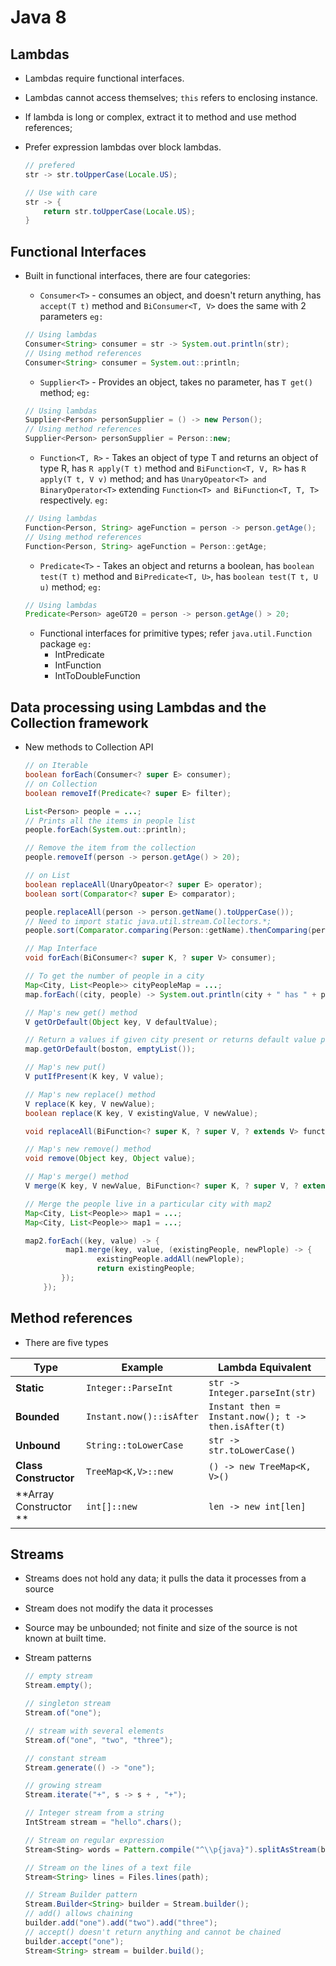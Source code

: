 # Java 8

## Lambdas

- Lambdas require functional interfaces.

- Lambdas cannot access themselves; `this` refers to enclosing instance.

- If lambda is long or complex, extract it to method and use method references;

- Prefer expression lambdas over block lambdas.
	```java
	// prefered
	str -> str.toUpperCase(Locale.US);

	// Use with care
	str -> {
		return str.toUpperCase(Locale.US);
	}
	```

## Functional Interfaces

- Built in functional interfaces, there are four categories:

	- `Consumer<T>` - consumes an object, and doesn't return anything, has `accept(T t)` method
	and `BiConsumer<T, V>` does the same with 2 parameters `eg:`
	```java
	// Using lambdas
	Consumer<String> consumer = str -> System.out.println(str);
	// Using method references
	Consumer<String> consumer = System.out::println;
	```

	- `Supplier<T>` - Provides an object, takes no parameter, has `T get()` method; `eg:`
	```java
	// Using lambdas
	Supplier<Person> personSupplier = () -> new Person();
	// Using method references
	Supplier<Person> personSupplier = Person::new;
	```

	- `Function<T, R>` - Takes an object of type T and returns an object of type R, has `R apply(T t)` method
	and `BiFunction<T, V, R>` has `R apply(T t, V v)` method;
	and has `UnaryOpeator<T> and BinaryOperator<T>` extending `Function<T> and BiFunction<T, T, T>` respectively. `eg:`
	```java
	// Using lambdas
	Function<Person, String> ageFunction = person -> person.getAge();
	// Using method references
	Function<Person, String> ageFunction = Person::getAge;
	```

	- `Predicate<T>` - Takes an object and returns a boolean, has `boolean test(T t)` method  and `BiPredicate<T, U>`, has
	`boolean test(T t, U u)` method; `eg:`
	```java
	// Using lambdas
	Predicate<Person> ageGT20 = person -> person.getAge() > 20;
	```

	- Functional interfaces for primitive types; refer `java.util.Function` package `eg:`
		- IntPredicate
		- IntFunction
		- IntToDoubleFunction

## Data processing using Lambdas and the Collection framework
- New methods to Collection API
	```java
	// on Iterable
	boolean forEach(Consumer<? super E> consumer);
	// on Collection
	boolean removeIf(Predicate<? super E> filter);

	List<Person> people = ...;
	// Prints all the items in people list
	people.forEach(System.out::println);

	// Remove the item from the collection
	people.removeIf(person -> person.getAge() > 20);

	// on List
	boolean replaceAll(UnaryOpeator<? super E> operator);
	boolean sort(Comparator<? super E> comparator);

	people.replaceAll(person -> person.getName().toUpperCase());
	// Need to import static java.util.stream.Collectors.*;
	people.sort(Comparator.comparing(Person::getName).thenComparing(person::getAge));

	// Map Interface
	void forEach(BiConsumer<? super K, ? super V> consumer);

	// To get the number of people in a city
	Map<City, List<People>> cityPeopleMap = ...;
	map.forEach((city, people) -> System.out.println(city + " has " + people.size() + " people"));

	// Map's new get() method
	V getOrDefault(Object key, V defaultValue);

	// Return a values if given city present or returns default value passed to it, in this case it is an empty list
	map.getOrDefault(boston, emptyList());

	// Map's new put()
	V putIfPresent(K key, V value);

	// Map's new replace() method
	V replace(K key, V newValue);
	boolean replace(K key, V existingValue, V newValue);

	void replaceAll(BiFunction<? super K, ? super V, ? extends V> function);

	// Map's new remove() method
	void remove(Object key, Object value);

	// Map's merge() method
	V merge(K key, V newValue, BiFunction<? super K, ? super V, ? extends V> remapping);

	// Merge the people live in a particular city with map2
	Map<City, List<People>> map1 = ...;
	Map<City, List<People>> map1 = ...;

	map2.forEach((key, value) -> {
			 map1.merge(key, value, (existingPeople, newPlople) -> { 		     
				 	existingPeople.addAll(newPlople);
					return existingPeople;
			});
		});
	```

## Method references
- There are five types

|Type	|	Example | Lambda Equivalent
|-----|---------|-------------------
| **Static** | `Integer::ParseInt` | `str -> Integer.parseInt(str)`
| **Bounded** | `Instant.now()::isAfter` | `Instant then = Instant.now(); t -> then.isAfter(t)`
| **Unbound** | `String::toLowerCase` | `str -> str.toLowerCase()`
| **Class Constructor** | `TreeMap<K,V>::new` | `() -> new TreeMap<K, V>()`
| **Array Constructor ** | `int[]::new` | `len -> new int[len]`

## Streams
- Streams does not hold any data; it pulls the data it processes from a source
- Stream does not modify the data it processes
- Source may be unbounded; not finite and size of the source is not known at built time.

- Stream patterns
	```java
	// empty stream
	Stream.empty();

	// singleton stream
	Stream.of("one");

	// stream with several elements
	Stream.of("one", "two", "three");

	// constant stream
	Stream.generate(() -> "one");

	// growing stream
	Stream.iterate("+", s -> s + , "+");

	// Integer stream from a string
	IntStream stream = "hello".chars();

	// Stream on regular expression
	Stream<Sting> words = Pattern.compile("^\\p{java}").splitAsStream(book);

	// Stream on the lines of a text file
	Stream<String> lines = Files.lines(path);

	// Stream Builder pattern
	Stream.Builder<String> builder = Stream.builder();
	// add() allows chaining
	builder.add("one").add("two").add("three");
	// accept() doesn't return anything and cannot be chained
	builder.accept("one");
	Stream<String> stream = builder.build();
	```
